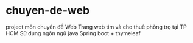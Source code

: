 # chuyen-de-web

project môn chuyên đề Web
Trang web tìm và cho thuê phòng trọ tại TP HCM
Sử dụng ngôn ngữ java Spring boot + thymeleaf
